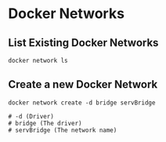 # Docker Networks

## List Existing Docker Networks

```shell
docker network ls
```

## Create a new Docker Network

```shell
docker network create -d bridge servBridge

# -d (Driver)
# bridge (The driver)
# servBridge (The network name)
```
